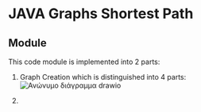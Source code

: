 # JAVA Graphs Shortest Path
## Module
This code module is implemented into 2 parts:
1. Graph Creation which is distinguished into 4 parts:
![Ανώνυμο διάγραμμα drawio](https://github.com/user-attachments/assets/8a0d2293-4f3c-4e24-bbbb-bf9f1644180b)

2. 
